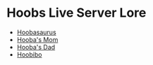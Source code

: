 # Hoobs Live Server Lore

* [Hoobasaurus](hoobasaurus.md)
* [Hooba's Mom](hoobasmom.md)
* [Hooba's Dad](hoobasdad.md)
* [Hoobibo](hoobibo.md)